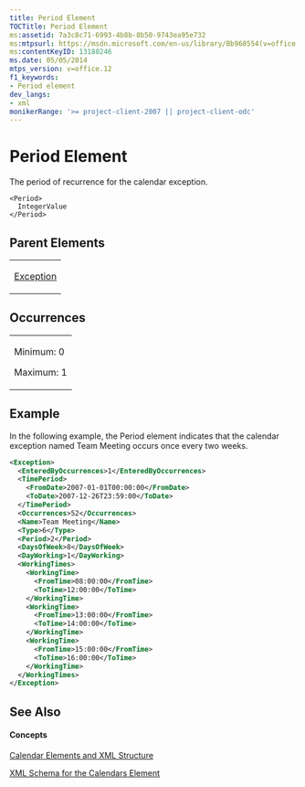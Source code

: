 ```yaml
---
title: Period Element
TOCTitle: Period Element
ms:assetid: 7a3c8c71-6993-4b8b-8b50-9743ea95e732
ms:mtpsurl: https://msdn.microsoft.com/en-us/library/Bb968554(v=office.12)
ms:contentKeyID: 13188246
ms.date: 05/05/2014
mtps_version: v=office.12
f1_keywords:
- Period element
dev_langs:
- xml
monikerRange: '>= project-client-2007 || project-client-odc'
---
```


# Period Element




The period of recurrence for the calendar exception.

    <Period>
      IntegerValue
    </Period>

## Parent Elements

<table>
<colgroup>
<col style="width: 100%" />
</colgroup>
<tbody>
<tr class="odd">
<td><p><a href="bb968492(v=office.12).md">Exception</a></p></td>
</tr>
</tbody>
</table>

## Occurrences

<table>
<colgroup>
<col style="width: 100%" />
</colgroup>
<tbody>
<tr class="odd">
<td><p>Minimum: 0</p>
<p>Maximum: 1</p></td>
</tr>
</tbody>
</table>

## Example

In the following example, the Period element indicates that the calendar exception named Team Meeting occurs once every two weeks.

``` xml
<Exception>
  <EnteredByOccurrences>1</EnteredByOccurrences>
  <TimePeriod>
    <FromDate>2007-01-01T00:00:00</FromDate>
    <ToDate>2007-12-26T23:59:00</ToDate>
  </TimePeriod>
  <Occurrences>52</Occurrences>
  <Name>Team Meeting</Name>
  <Type>6</Type>
  <Period>2</Period>
  <DaysOfWeek>8</DaysOfWeek>
  <DayWorking>1</DayWorking>
  <WorkingTimes>
    <WorkingTime>
      <FromTime>08:00:00</FromTime>
      <ToTime>12:00:00</ToTime>
    </WorkingTime>
    <WorkingTime>
      <FromTime>13:00:00</FromTime>
      <ToTime>14:00:00</ToTime>
    </WorkingTime>
    <WorkingTime>
      <FromTime>15:00:00</FromTime>
      <ToTime>16:00:00</ToTime>
    </WorkingTime>
  </WorkingTimes>
</Exception>
```

## See Also

#### Concepts

[Calendar Elements and XML Structure](calendar-elements-and-xml-structure.md)

[XML Schema for the Calendars Element](xml-schema-for-the-calendars-element.md)

